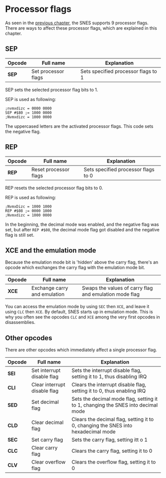 # Processor flags
As seen in the [previous chapter](../processor/flags.md), the SNES supports 9 processor flags. There are ways to affect these processor flags, which are explained in this chapter.

## SEP
|Opcode|Full name|Explanation|
|-|-|-|
|**SEP**|Set processor flags|Sets specified processor flags to 1|

SEP sets the selected processor flag bits to 1.

SEP is used as following:
```
;nvmxdizc = 0000 0000
SEP #$80 ;= 1000 0000
;Nvmxdizc = 1000 0000
```
The uppercased letters are the activated processor flags. This code sets the negative flag.

## REP
|Opcode|Full name|Explanation|
|-|-|-|
|**REP**|Reset processor flags|Sets specified processor flags to 0|

REP resets the selected processor flag bits to 0.

REP is used as following:
```
;NvmxDizc = 1000 1000
REP #$08 ;= 0000 1000
;Nvmxdizc = 1000 0000
```
In the beginning, the decimal mode was enabled, and the negative flag was set, but after `REP #$08`, the decimal mode flag got disabled and the negative flag is still set.

## XCE and the emulation mode
Because the emulation mode bit is 'hidden' above the carry flag, there's an opcode which exchanges the carry flag with the emulation mode bit.

|Opcode|Full name|Explanation|
|-|-|-|
|**XCE**|Exchange carry and emulation|Swaps the values of carry flag and emulation mode flag|
You can access the emulation mode by using `SEC` then `XCE`, and leave it using `CLC` then `XCE`. By default, SNES starts up in emulation mode. This is why you often see the opcodes `CLC` and `XCE` among the very first opcodes in disassemblies.

## Other opcodes
There are other opcodes which immediately affect a single processor flag.

|Opcode|Full name|Explanation|
|-|-|-|
|**SEI**|Set interrupt disable flag|Sets the interrupt disable flag, setting it to 1, thus disabling IRQ|
|**CLI**|Clear interrupt disable flag|Clears the interrupt disable flag, setting it to 0, thus enabling IRQ|
|**SED**|Set decimal flag|Sets the decimal mode flag, setting it to 1, changing the SNES into decimal mode|
|**CLD**|Clear decimal flag|Clears the decimal flag, setting it to 0, changing the SNES into hexadecimal mode|
|**SEC**|Set carry flag|Sets the carry flag, setting itt o 1|
|**CLC**|Clear carry flag|Clears the carry flag, setting it to 0|
|**CLV**|Clear overflow flag|Clears the overflow flag, setting it to 0|